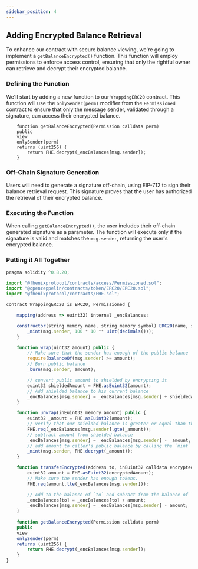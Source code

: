 ```yaml
---
sidebar_position: 4
---
```


## Adding Encrypted Balance Retrieval

To enhance our contract with secure balance viewing, we're going to implement a `getBalanceEncrypted()` function. This function will employ permissions to enforce access control, ensuring that only the rightful owner can retrieve and decrypt their encrypted balance.

### Defining the Function

We'll start by adding a new function to our `WrappingERC20` contract. This function will use the `onlySender(perm)` modifier from the `Permissioned` contract to ensure that only the message sender, validated through a signature, can access their encrypted balance.

```solidity
    function getBalanceEncrypted(Permission calldata perm)
    public
    view
    onlySender(perm)
    returns (uint256) {
        return FHE.decrypt(_encBalances[msg.sender]);
    }
```

### Off-Chain Signature Generation

Users will need to generate a signature off-chain, using EIP-712 to sign their balance retrieval request. This signature proves that the user has authorized the retrieval of their encrypted balance.

### Executing the Function

When calling `getBalanceEncrypted()`, the user includes their off-chain generated signature as a parameter. The function will execute only if the signature is valid and matches the `msg.sender`, returning the user's encrypted balance.

### Putting it All Together

```javascript
pragma solidity ^0.8.20;

import "@fhenixprotocol/contracts/access/Permissioned.sol";
import "@openzeppelin/contracts/token/ERC20/ERC20.sol";
import "@fhenixprotocol/contracts/FHE.sol";

contract WrappingERC20 is ERC20, Permissioned {

    mapping(address => euint32) internal _encBalances;

    constructor(string memory name, string memory symbol) ERC20(name, symbol) {
        _mint(msg.sender, 100 * 10 ** uint(decimals()));
    }

    function wrap(uint32 amount) public {
        // Make sure that the sender has enough of the public balance
        require(balanceOf(msg.sender) >= amount);
        // Burn public balance
        _burn(msg.sender, amount);

        // convert public amount to shielded by encrypting it
        euint32 shieldedAmount = FHE.asEuint32(amount);
        // Add shielded balance to his current balance
        _encBalances[msg.sender] = _encBalances[msg.sender] + shieldedAmount;
    }

    function unwrap(inEuint32 memory amount) public {
        euint32 _amount = FHE.asEuint32(amount);
        // verify that our shielded balance is greater or equal than the requested amount 
        FHE.req(_encBalances[msg.sender].gte(_amount));
        // subtract amount from shielded balance
        _encBalances[msg.sender] = _encBalances[msg.sender] - _amount;
        // add amount to caller's public balance by calling the `mint` function
        _mint(msg.sender, FHE.decrypt(_amount));
    }

    function transferEncrypted(address to, inEuint32 calldata encryptedAmount) public {
        euint32 amount = FHE.asEuint32(encryptedAmount);
        // Make sure the sender has enough tokens.
        FHE.req(amount.lte(_encBalances[msg.sender]));

        // Add to the balance of `to` and subract from the balance of `from`.
        _encBalances[to] = _encBalances[to] + amount;
        _encBalances[msg.sender] = _encBalances[msg.sender] - amount;
    }
    
    function getBalanceEncrypted(Permission calldata perm) 
    public 
    view 
    onlySender(perm) 
    returns (uint256) {
        return FHE.decrypt(_encBalances[msg.sender]);
    }
}
```

